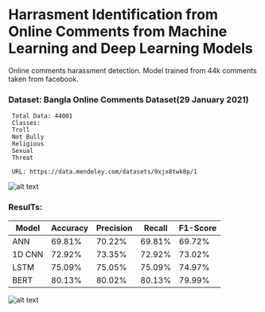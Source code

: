 # Harrasment Identification from Online Comments from Machine Learning and Deep Learning Models
Online comments harassment detection. Model trained from 44k comments taken from facebook.


### Dataset: Bangla Online Comments Dataset(29 January 2021)
     Total Data: 44001
     Classes: 
     Troll
     Not Bully
     Religious
     Sexual
     Threat
     
     URL: https://data.mendeley.com/datasets/9xjx8twk8p/1
     
![alt text](https://i.ibb.co/hm0BpcT/index1.png)



### ResulTs:
Model | Accuracy | Precision | Recall | F1-Score 
--- | --- | --- | --- |--- 
ANN | 69.81%      | 70.22%     | 69.81%    | 69.72% 
1D CNN | 72.92%   | 73.35%     | 72.92%    | 73.02% 
LSTM | 75.09%     | 75.05%     | 75.09%    | 74.97% 
BERT |80.13%      | 80.02%     | 80.13%    |79.99% 



![alt text](https://i.ibb.co/r5wkBxb/index2.png)

